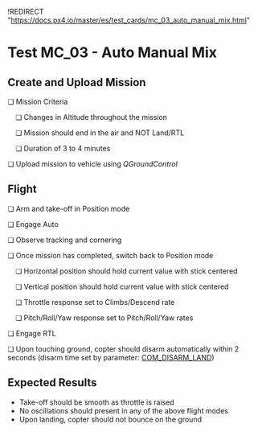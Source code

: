 !REDIRECT "https://docs.px4.io/master/es/test_cards/mc_03_auto_manual_mix.html"

# Test MC_03 - Auto Manual Mix

## Create and Upload Mission

❏ Mission Criteria

&nbsp;&nbsp;&nbsp;&nbsp;❏ Changes in Altitude throughout the mission

&nbsp;&nbsp;&nbsp;&nbsp;❏ Mission should end in the air and NOT Land/RTL

&nbsp;&nbsp;&nbsp;&nbsp;❏ Duration of 3 to 4 minutes

❏ Upload mission to vehicle using *QGroundControl*

## Flight

❏ Arm and take-off in Position mode

❏ Engage Auto

❏ Observe tracking and cornering

❏ Once mission has completed, switch back to Position mode

&nbsp;&nbsp;&nbsp;&nbsp;❏ Horizontal position should hold current value with stick centered

&nbsp;&nbsp;&nbsp;&nbsp;❏ Vertical position should hold current value with stick centered

&nbsp;&nbsp;&nbsp;&nbsp;❏ Throttle response set to Climbs/Descend rate

&nbsp;&nbsp;&nbsp;&nbsp;❏ Pitch/Roll/Yaw response set to Pitch/Roll/Yaw rates

❏ Engage RTL

❏ Upon touching ground, copter should disarm automatically within 2 seconds (disarm time set by parameter: [COM_DISARM_LAND](../advanced/parameter_reference.md#COM_DISARM_LAND))

## Expected Results

* Take-off should be smooth as throttle is raised
* No oscillations should present in any of the above flight modes
* Upon landing, copter should not bounce on the ground
